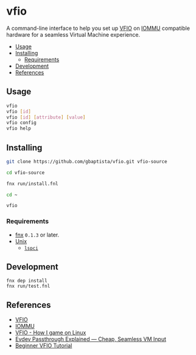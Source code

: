 # vfio

A command-line interface to help you set up [VFIO](https://www.kernel.org/doc/html/latest/driver-api/vfio.html) on [IOMMU](https://en.wikipedia.org/wiki/Input%E2%80%93output_memory_management_unit) compatible hardware for a seamless Virtual Machine experience.

- [Usage](#usage)
- [Installing](#installing)
  - [Requirements](#requirements)
- [Development](#development)
- [References](#references)

## Usage
```bash
vfio
vfio [id]
vfio [id] [attribute] [value]
vfio config
vfio help
```
## Installing

```bash
git clone https://github.com/gbaptista/vfio.git vfio-source

cd vfio-source

fnx run/install.fnl

cd ~

vfio
```

### Requirements

- [fnx](https://github.com/gbaptista/fnx) `0.1.3` or later.
- [Unix](https://en.wikipedia.org/wiki/Unix)
  - [`lspci`](https://en.wikipedia.org/wiki/Lspci)

## Development

```
fnx dep install
fnx run/test.fnl
```

## References

- [VFIO](https://www.kernel.org/doc/html/latest/driver-api/vfio.html)
- [IOMMU](https://en.wikipedia.org/wiki/Input%E2%80%93output_memory_management_unit)
- [VFIO - How I game on Linux](https://b1nzy.com/blog/vfio.html)
- [Evdev Passthrough Explained — Cheap, Seamless VM Input](https://passthroughpo.st/using-evdev-passthrough-seamless-vm-input/)
- [Beginner VFIO Tutorial](https://www.youtube.com/watch?v=fFz44XivxWI)
